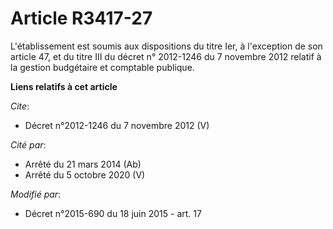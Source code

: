 # Article R3417-27

L'établissement est soumis aux dispositions du titre Ier, à l'exception de son article 47, et du titre III du décret n°
2012-1246 du 7 novembre 2012 relatif à la gestion budgétaire et comptable publique.

**Liens relatifs à cet article**

_Cite_:

  - Décret n°2012-1246 du 7 novembre 2012 (V)

_Cité par_:

  - Arrêté du 21 mars 2014 (Ab)
  - Arrêté du 5 octobre 2020 (V)

_Modifié par_:

  - Décret n°2015-690 du 18 juin 2015 - art. 17
